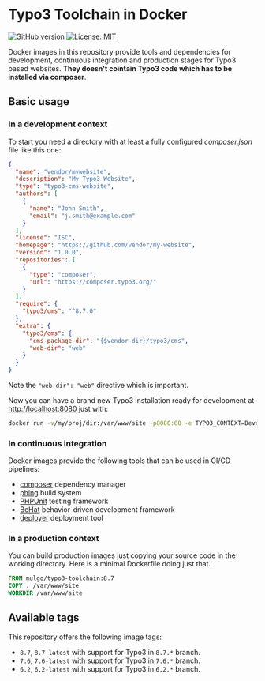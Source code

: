 # Typo3 Toolchain in Docker

[![GitHub version](https://badge.fury.io/gh/o-slash%2Fdocker-typo3-toolchain.svg)](https://badge.fury.io/gh/o-slash%2Fdocker-typo3-toolchain) [![License: MIT](https://img.shields.io/badge/License-MIT-yellow.svg)](https://opensource.org/licenses/MIT)

Docker images in this repository provide tools and dependencies for development, continuous integration and production stages for Typo3 based websites. **They doesn't cointain Typo3 code which has to be installed via composer**.

## Basic usage

### In a development context

To start you need a directory with at least a fully configured *composer.json* file like this one:

```json
{
  "name": "vendor/mywebsite",
  "description": "My Typo3 Website",
  "type": "typo3-cms-website",
  "authors": [
    {
      "name": "John Smith",
      "email": "j.smith@example.com"
    }
  ],
  "license": "ISC",
  "homepage": "https://github.com/vendor/my-website",
  "version": "1.0.0",
  "repositories": [
    {
      "type": "composer",
      "url": "https://composer.typo3.org/"
    }
  ],
  "require": {
    "typo3/cms": "^8.7.0"
  },
  "extra": {
    "typo3/cms": {
      "cms-package-dir": "{$vendor-dir}/typo3/cms",
      "web-dir": "web"
    }
  }
}
```

Note the ```"web-dir": "web"``` directive which is important.

Now you can have a brand new Typo3 installation ready for development at <http://localhost:8080> just with:

```bash
docker run -v/my/proj/dir:/var/www/site -p8080:80 -e TYPO3_CONTEXT=Development --rm -it mulgo/typo3-toolchain:8.7-latest
```

### In continuous integration

Docker images provide the following tools that can be used in CI/CD pipelines:

* [composer](https://deployer.org/) dependency manager
* [phing](https://www.phing.info/) build system
* [PHPUnit](https://phpunit.de/) testing framework
* [BeHat](http://behat.org) behavior-driven development framework
* [deployer](https://deployer.org/) deployment tool

### In a production context

You can build production images just copying your source code in the working directory. Here is a minimal Dockerfile doing just that.

```Dockerfile
FROM mulgo/typo3-toolchain:8.7
COPY . /var/www/site
WORKDIR /var/www/site
```

## Available tags

This repository offers the following image tags:

* `8.7`, `8.7-latest` with support for Typo3 in `8.7.*` branch.
* `7.6`, `7.6-latest` with support for Typo3 in `7.6.*` branch.
* `6.2`, `6.2-latest` with support for Typo3 in `6.2.*` branch.
